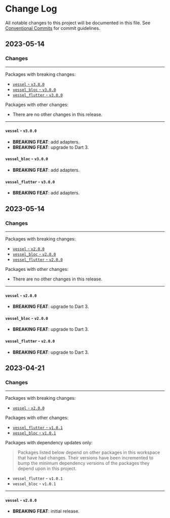 # Change Log

All notable changes to this project will be documented in this file.
See [Conventional Commits](https://conventionalcommits.org) for commit guidelines.

## 2023-05-14

### Changes

---

Packages with breaking changes:

 - [`vessel` - `v3.0.0`](#vessel---v300)
 - [`vessel_bloc` - `v3.0.0`](#vessel_bloc---v300)
 - [`vessel_flutter` - `v3.0.0`](#vessel_flutter---v300)

Packages with other changes:

 - There are no other changes in this release.

---

#### `vessel` - `v3.0.0`

 - **BREAKING** **FEAT**: add adapters.
 - **BREAKING** **FEAT**: upgrade to Dart 3.

#### `vessel_bloc` - `v3.0.0`

 - **BREAKING** **FEAT**: add adapters.

#### `vessel_flutter` - `v3.0.0`

 - **BREAKING** **FEAT**: add adapters.


## 2023-05-14

### Changes

---

Packages with breaking changes:

 - [`vessel` - `v2.0.0`](#vessel---v200)
 - [`vessel_bloc` - `v2.0.0`](#vessel_bloc---v200)
 - [`vessel_flutter` - `v2.0.0`](#vessel_flutter---v200)

Packages with other changes:

 - There are no other changes in this release.

---

#### `vessel` - `v2.0.0`

 - **BREAKING** **FEAT**: upgrade to Dart 3.

#### `vessel_bloc` - `v2.0.0`

 - **BREAKING** **FEAT**: upgrade to Dart 3.

#### `vessel_flutter` - `v2.0.0`

 - **BREAKING** **FEAT**: upgrade to Dart 3.


## 2023-04-21

### Changes

---

Packages with breaking changes:

 - [`vessel` - `v2.0.0`](#vessel---v200)

Packages with other changes:

 - [`vessel_flutter` - `v1.0.1`](#vessel_flutter---v101)
 - [`vessel_bloc` - `v1.0.1`](#vessel_bloc---v101)

Packages with dependency updates only:

> Packages listed below depend on other packages in this workspace that have had changes. Their versions have been incremented to bump the minimum dependency versions of the packages they depend upon in this project.

 - `vessel_flutter` - `v1.0.1`
 - `vessel_bloc` - `v1.0.1`

---

#### `vessel` - `v2.0.0`

 - **BREAKING** **FEAT**: initial release.

